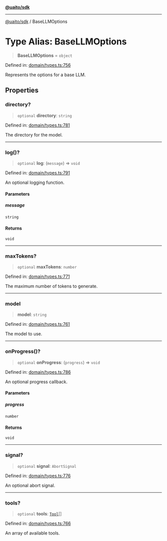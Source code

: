 [**@uaito/sdk**](../README.md)

***

[@uaito/sdk](../README.md) / BaseLLMOptions

# Type Alias: BaseLLMOptions

> **BaseLLMOptions** = `object`

Defined in: [domain/types.ts:756](https://github.com/elribonazo/uaito/blob/a99e7bcbdb0358b1999f9ce76755884ba2c23b7e/packages/sdk/src/domain/types.ts#L756)

Represents the options for a base LLM.

## Properties

### directory?

> `optional` **directory**: `string`

Defined in: [domain/types.ts:781](https://github.com/elribonazo/uaito/blob/a99e7bcbdb0358b1999f9ce76755884ba2c23b7e/packages/sdk/src/domain/types.ts#L781)

The directory for the model.

***

### log()?

> `optional` **log**: (`message`) => `void`

Defined in: [domain/types.ts:791](https://github.com/elribonazo/uaito/blob/a99e7bcbdb0358b1999f9ce76755884ba2c23b7e/packages/sdk/src/domain/types.ts#L791)

An optional logging function.

#### Parameters

##### message

`string`

#### Returns

`void`

***

### maxTokens?

> `optional` **maxTokens**: `number`

Defined in: [domain/types.ts:771](https://github.com/elribonazo/uaito/blob/a99e7bcbdb0358b1999f9ce76755884ba2c23b7e/packages/sdk/src/domain/types.ts#L771)

The maximum number of tokens to generate.

***

### model

> **model**: `string`

Defined in: [domain/types.ts:761](https://github.com/elribonazo/uaito/blob/a99e7bcbdb0358b1999f9ce76755884ba2c23b7e/packages/sdk/src/domain/types.ts#L761)

The model to use.

***

### onProgress()?

> `optional` **onProgress**: (`progress`) => `void`

Defined in: [domain/types.ts:786](https://github.com/elribonazo/uaito/blob/a99e7bcbdb0358b1999f9ce76755884ba2c23b7e/packages/sdk/src/domain/types.ts#L786)

An optional progress callback.

#### Parameters

##### progress

`number`

#### Returns

`void`

***

### signal?

> `optional` **signal**: `AbortSignal`

Defined in: [domain/types.ts:776](https://github.com/elribonazo/uaito/blob/a99e7bcbdb0358b1999f9ce76755884ba2c23b7e/packages/sdk/src/domain/types.ts#L776)

An optional abort signal.

***

### tools?

> `optional` **tools**: [`Tool`](Tool.md)[]

Defined in: [domain/types.ts:766](https://github.com/elribonazo/uaito/blob/a99e7bcbdb0358b1999f9ce76755884ba2c23b7e/packages/sdk/src/domain/types.ts#L766)

An array of available tools.
